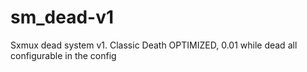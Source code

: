 # sm_dead-v1
Sxmux dead system v1. Classic Death OPTIMIZED, 0.01 while dead all configurable in the config
